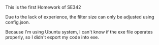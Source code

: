 This is the first Homework of SE342

Due to the lack of experience, the filter size can only be adjusted using config.json.

Because I'm using Ubuntu system, I can't know if the exe file operates properly, so I didn't export my code into exe.